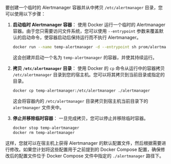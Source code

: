 要创建一个临时的 Alertmanager 容器并从中拷贝 `/etc/alertmanager` 目录，您可以使用以下步骤：

1. **启动临时 Alertmanager 容器**：
   使用 Docker 运行一个临时的 Alertmanager 容器。由于您只需要访问文件系统，您可以使用 `--entrypoint` 参数来覆盖默认的启动命令，使容器启动后保持运行而不执行 Alertmanager。

   ```bash
   docker run --name temp-alertmanager -d --entrypoint sh prom/alertmanager:v0.24.0 -c "sleep infinity"
   ```

   这会创建并启动一个名为 `temp-alertmanager` 的容器，并使其持续运行。

2. **拷贝 `/etc/alertmanager` 目录**：
   使用 Docker 的 `cp` 命令从运行中的容器拷贝 `/etc/alertmanager` 目录到您的宿主机。您可以将其拷贝到当前目录或指定的目录。

   ```bash
   docker cp temp-alertmanager:/etc/alertmanager ./alertmanager
   ```

   这会将容器内的 `/etc/alertmanager` 目录拷贝到宿主机当前目录下的 `alertmanager` 文件夹中。

3. **停止并移除临时容器**：
   一旦完成拷贝，您可以停止并移除临时容器。

   ```bash
   docker stop temp-alertmanager
   docker rm temp-alertmanager
   ```

这样，您就可以在宿主机上获得 Alertmanager 的默认配置文件，然后根据需要进行修改。如果您计划将这些配置用于之前提到的 Docker Compose 配置，确保修改后的配置文件位于 Docker Compose 文件中指定的 `./alertmanager` 路径下。